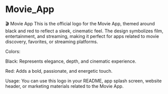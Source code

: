 # Movie_App
🎬 Movie App
This is the official logo for the Movie App, themed around black and red to reflect a sleek, cinematic feel. The design symbolizes film, entertainment, and streaming, making it perfect for apps related to movie discovery, favorites, or streaming platforms.

Colors:

Black: Represents elegance, depth, and cinematic experience.

Red: Adds a bold, passionate, and energetic touch.

Usage:
You can use this logo in your README, app splash screen, website header, or marketing materials related to the Movie App.
